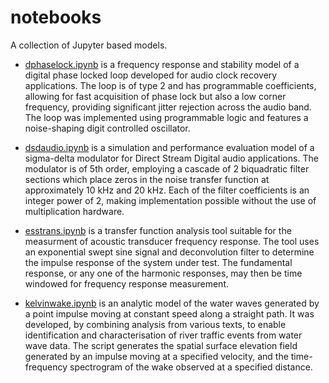 # notebooks

A collection of Jupyter based models.

* [dphaselock.ipynb](dphaselock.ipynb) is a frequency response and stability model of a digital phase locked loop developed for audio clock recovery applications. The loop is of type 2 and has programmable coefficients, allowing for fast acquisition of phase lock but also a low corner frequency, providing significant jitter rejection across the audio band. The loop was implemented using programmable logic and features a noise-shaping digit controlled oscillator.

* [dsdaudio.ipynb](dsdaudio.ipynb) is a simulation and performance evaluation model of a sigma-delta modulator for Direct Stream Digital audio applications. The modulator is of 5th order, employing a cascade of 2 biquadratic filter sections which place zeros in the noise transfer function at approximately 10 kHz and 20 kHz. Each of the filter coefficients is an integer power of 2, making implementation possible without the use of multiplication hardware.

* [esstrans.ipynb](esstrans.ipynb) is a transfer function analysis tool suitable for the measurment of acoustic transducer frequency response. The tool uses an exponential swept sine signal and deconvolution filter to determine the impulse response of the system under test. The fundamental response, or any one of the harmonic responses, may then be time windowed for frequency response measurement.

* [kelvinwake.ipynb](kelvinwake.ipynb) is an analytic model of the water waves generated by a point impulse moving at constant speed along a straight path. It was developed, by combining analysis from various texts, to enable identification and characterisation of river traffic events from water wave data. The script generates the spatial surface elevation field generated by an impulse moving at a specified velocity, and the time-frequency spectrogram of the wake observed at a specified distance.
